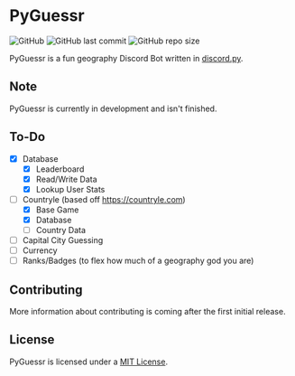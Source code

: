 # PyGuessr

![GitHub](https://img.shields.io/github/license/coreyhsGames/PyGuessr)
![GitHub last commit](https://img.shields.io/github/last-commit/coreyhsGames/PyGuessr)
![GitHub repo size](https://img.shields.io/github/repo-size/coreyhsGames/PyGuessr)
 
PyGuessr is a fun geography Discord Bot written in [discord.py](https://github.com/Rapptz/discord.py).

## Note
PyGuessr is currently in development and isn't finished.

## To-Do
- [x] Database
  - [x] Leaderboard
  - [x] Read/Write Data
  - [x] Lookup User Stats
- [ ] Countryle (based off https://countryle.com)
  - [x] Base Game
  - [x] Database
  - [ ] Country Data
- [ ] Capital City Guessing
- [ ] Currency
- [ ] Ranks/Badges (to flex how much of a geography god you are)

## Contributing
More information about contributing is coming after the first initial release.

## License
PyGuessr is licensed under a [MIT License](https://github.com/coreyhsGames/PyGuessr/blob/main/LICENSE).
